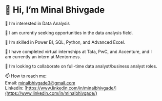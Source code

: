 # 👋 Hi, I’m Minal Bhivgade

👀 I’m interested in Data Analysis

📒 I am currently seeking opportunities in the data analysis field.

🌱 I’m skilled in Power BI, SQL, Python, and Advanced Excel.

📘 I have completed virtual internships at Tata, PwC, and Accenture, and I am currently an intern at Mentorness.

💞️ I’m looking to collaborate on full-time data analyst/business analyst roles.

📫 How to reach me:  
Email: [minalbhivgade3@gmail.com](mailto:minalbhivgade3@gmail.com)  
LinkedIn: [https://www.linkedin.com/in/minalbhivgade/](https://www.linkedin.com/in/minalbhivgade/)

